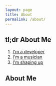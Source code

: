 ```yaml
---
layout: page
title: About
permalink: /about/
---
```


## tl;dr About Me

1. [I'm a developer](rocketcode.io)
2. [I'm a musician](https://www.facebook.com/DesertFires)
3. [I'm shaping up](http://www.buffdudes.us/)


## About Me
